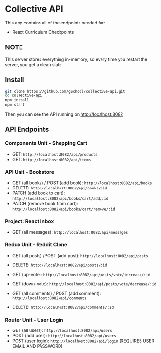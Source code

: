 # Collective API

This app contains all of the endpoints needed for:

- React Curriculum Checkpoints

## NOTE

This server stores everything in-memory, so every time you restart the server, you get a clean slate.

## Install

```bash
git clone https://github.com/gSchool/collective-api.git
cd collective-api
npm install
npm start
```

Then you can see the API running on [http://localhost:8082](http://localhost:8082)

## API Endpoints

### Components Unit - Shopping Cart
- GET: `http://localhost:8082/api/products`
- GET: `http://localhost:8082/api/items`

### API Unit - Bookstore
- GET (all books) / POST (add book): `http://localhost:8082/api/books`
- DELETE: `http://localhost:8082/api/books/:id`
- PATCH (add book to cart): `http://localhost:8082/api/books/cart/add/:id`
- PATCH (remove book from cart): `http://localhost:8082/api/books/cart/remove/:id`

### Project: React Inbox
- GET (all messages): `http://localhost:8082/api/messages`

### Redux Unit - Reddit Clone
- GET (all posts) /POST (add post): `http://localhost:8082/api/posts`
- DELETE: `http://localhost:8082/api/posts/:id`
- GET (up-vote): `http://localhost:8082/api/posts/vote/increase/:id`
- GET (down-vote): `http://localhost:8082/api/posts/vote/decrease/:id`

- GET (all comments) / POST (add comment): `http://localhost:8082/api/comments`
- DELETE: `http://localhost:8082/api/comments/:id`

### Router Unit - User Login
- GET (all users): `http://localhost:8082/api/users`
- POST (add user): `http://localhost:8082/api/users`
- POST (user login): `http://localhost:8082/api/login` (REQUIRES USER EMAIL AND PASSWORD)
